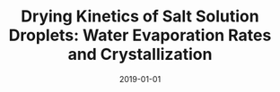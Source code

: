 ---
title: "Drying Kinetics of Salt Solution Droplets: Water Evaporation Rates and Crystallization"
collection: publications
permalink: /publication/2019-01-01-Drying-Kinetics-of-Salt-Solution-Droplets-Water-Evaporation-Rates-and-Crystallization
date: 2019-01-01
venue: 'J. Phys. Chem. B'
paperurl: 'https://doi.org/10.1021/acs.jpcb.8b09584'
citation: 'F. K. A. Gregson, <b>JFR</b>, R. E. H. Miles,  C. P. Royall, and J. P. Reid, &quot;Drying kinetics of salt solution droplets: water evaporation rates and crystallization&quot;, J. Phys. Chem. B <b>123</b>, 266-276 (2019).'
---